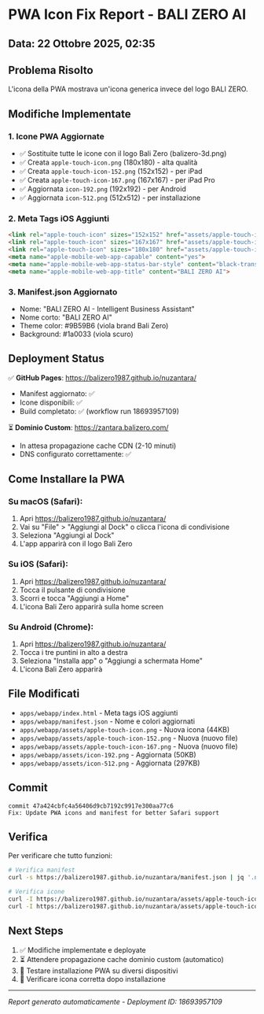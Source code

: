 # PWA Icon Fix Report - BALI ZERO AI

## Data: 22 Ottobre 2025, 02:35

## Problema Risolto
L'icona della PWA mostrava un'icona generica invece del logo BALI ZERO.

## Modifiche Implementate

### 1. Icone PWA Aggiornate
- ✅ Sostituite tutte le icone con il logo Bali Zero (balizero-3d.png)
- ✅ Creata `apple-touch-icon.png` (180x180) - alta qualità
- ✅ Creata `apple-touch-icon-152.png` (152x152) - per iPad
- ✅ Creata `apple-touch-icon-167.png` (167x167) - per iPad Pro
- ✅ Aggiornata `icon-192.png` (192x192) - per Android
- ✅ Aggiornata `icon-512.png` (512x512) - per installazione

### 2. Meta Tags iOS Aggiunti
```html
<link rel="apple-touch-icon" sizes="152x152" href="assets/apple-touch-icon-152.png">
<link rel="apple-touch-icon" sizes="167x167" href="assets/apple-touch-icon-167.png">
<link rel="apple-touch-icon" sizes="180x180" href="assets/apple-touch-icon.png">
<meta name="apple-mobile-web-app-capable" content="yes">
<meta name="apple-mobile-web-app-status-bar-style" content="black-translucent">
<meta name="apple-mobile-web-app-title" content="BALI ZERO AI">
```

### 3. Manifest.json Aggiornato
- Nome: "BALI ZERO AI - Intelligent Business Assistant"
- Nome corto: "BALI ZERO AI"
- Theme color: #9B59B6 (viola brand Bali Zero)
- Background: #1a0033 (viola scuro)

## Deployment Status
✅ **GitHub Pages**: https://balizero1987.github.io/nuzantara/
- Manifest aggiornato: ✅
- Icone disponibili: ✅
- Build completato: ✅ (workflow run 18693957109)

⏳ **Dominio Custom**: https://zantara.balizero.com/
- In attesa propagazione cache CDN (2-10 minuti)
- DNS configurato correttamente: ✅

## Come Installare la PWA

### Su macOS (Safari):
1. Apri https://balizero1987.github.io/nuzantara/
2. Vai su "File" > "Aggiungi al Dock" o clicca l'icona di condivisione
3. Seleziona "Aggiungi al Dock"
4. L'app apparirà con il logo Bali Zero

### Su iOS (Safari):
1. Apri https://balizero1987.github.io/nuzantara/
2. Tocca il pulsante di condivisione
3. Scorri e tocca "Aggiungi a Home"
4. L'icona Bali Zero apparirà sulla home screen

### Su Android (Chrome):
1. Apri https://balizero1987.github.io/nuzantara/
2. Tocca i tre puntini in alto a destra
3. Seleziona "Installa app" o "Aggiungi a schermata Home"
4. L'icona Bali Zero apparirà

## File Modificati
- `apps/webapp/index.html` - Meta tags iOS aggiunti
- `apps/webapp/manifest.json` - Nome e colori aggiornati
- `apps/webapp/assets/apple-touch-icon.png` - Nuova icona (44KB)
- `apps/webapp/assets/apple-touch-icon-152.png` - Nuova (nuovo file)
- `apps/webapp/assets/apple-touch-icon-167.png` - Nuova (nuovo file)
- `apps/webapp/assets/icon-192.png` - Aggiornata (50KB)
- `apps/webapp/assets/icon-512.png` - Aggiornata (297KB)

## Commit
```
commit 47a424cbfc4a56406d9cb7192c9917e300aa77c6
Fix: Update PWA icons and manifest for better Safari support
```

## Verifica
Per verificare che tutto funzioni:
```bash
# Verifica manifest
curl -s https://balizero1987.github.io/nuzantara/manifest.json | jq '.name'

# Verifica icone
curl -I https://balizero1987.github.io/nuzantara/assets/apple-touch-icon-152.png
curl -I https://balizero1987.github.io/nuzantara/assets/apple-touch-icon-167.png
```

## Next Steps
1. ✅ Modifiche implementate e deployate
2. ⏳ Attendere propagazione cache dominio custom (automatico)
3. 🎯 Testare installazione PWA su diversi dispositivi
4. 📱 Verificare icona corretta dopo installazione

---
*Report generato automaticamente - Deployment ID: 18693957109*
